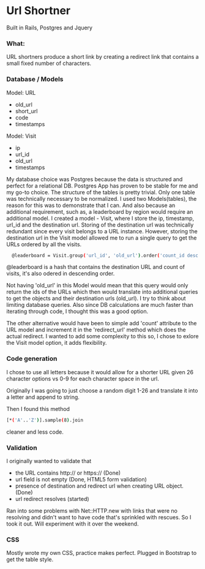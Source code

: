 # Url Shortner

Built in Rails, Postgres and Jquery

### What:
URL shortners produce a short link by creating a redirect link that contains a small fixed number of characters.
    
### Database / Models
Model: URL 
 - old_url
 - short_url
 - code
 - timestamps
 
Model: Visit
 - ip
 - url_id
 - old_url
 - timestamps


My database choice was Postgres because the data is structured and perfect for a relational DB. Postgres App has proven to be stable for me and my go-to choice. The structure of the tables is pretty trivial. Only one table was technically necessary to be normalized.  I used two Models(tables), the reason for this was to demonstrate that I can. And also because an additional requirement, such as, a leaderboard by region would require an additional model. I created a model - Visit, where I store the ip, timestamp, url_id and the destination url. Storing of the destination url was technically redundant since every visit belongs to a URL instance. However, storing the destination url in the Visit model allowed me to run a single query to get the URLs ordered by all the visits.
 ```sh   
   @leaderboard = Visit.group('url_id', 'old_url').order('count_id desc').count('id')
  ```
@leaderboard is a hash that contains the destination URL and count of visits, it's also odered in descending order. 

Not having 'old_url' in this Model would mean that this query would only return the ids of the URLs which then would translate into additional queries to get the objects and their destination urls (old_url). I try to think about limiting database queries. Also since DB calculations are much faster than iterating through code, I thought this was a good option.

The other alternative would have been to simple add 'count' attribute to the URL model and increment it in the 'redirect_url' method which does the actual redirect. I wanted to add some complexity to this so, I chose to exlore the Visit model option, it adds flexibility.

### Code generation 
I chose to use all letters because it would allow for a shorter URL given 26 character options vs 0-9 for each character space in the url.

Originally I was going to just choose a random digit 1-26 and translate it into a letter and append to string. 

Then I found this method 
```sh
[*('A'..'Z')].sample(8).join
```
cleaner and less code.

### Validation
I originally wanted to validate that 
- the URL contains http:// or https:// (Done)
- url field is not empty (Done, HTML5 form validation)
- presence of destination and redirect url when creating URL object. (Done)
- url redirect resolves (started)


Ran into some problems with 
Net::HTTP.new with links that were no resolving and didn't want to have code that's sprinkled with rescues. So I took it out. Will experiment with it over the weekend.

### CSS
Mostly wrote my own CSS, practice makes perfect. 
Plugged in Bootstrap to get the table style. 
